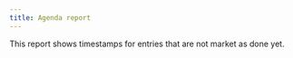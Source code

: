 ```yaml
---
title: Agenda report
---
```


This report shows timestamps for entries that are not market as done yet.

